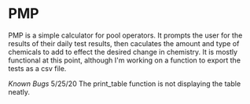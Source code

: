 # PMP

PMP is a simple calculator for pool operators.  It prompts the user for the results of their daily test results, then caculates the amount and type of chemicals to add to effect the desired change in chemistry.  It is mostly functional at this point, although I'm working on a function to export the tests as a csv file.  

*Known Bugs*
5/25/20
The print_table function is not displaying the table neatly.  

